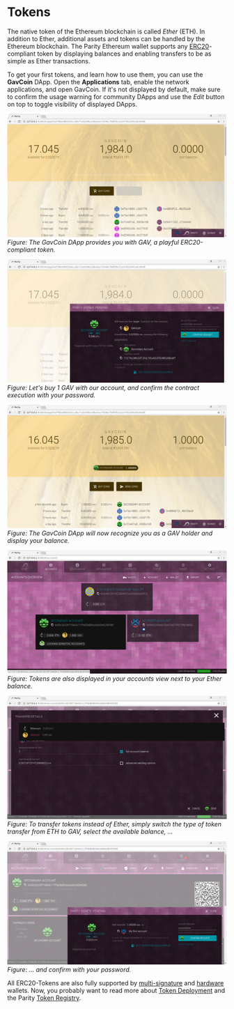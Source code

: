 # Tokens

The native token of the Ethereum blockchain is called _Ether_ (ETH). In addition to Ether, additional assets and tokens can be handled by the Ethereum blockchain. The Parity Ethereum wallet supports any [ERC20](https://github.com/ethereum/EIPs/issues/20)-compliant token by displaying balances and enabling transfers to be as simple as Ether transactions.

To get your first tokens, and learn how to use them, you can use the **GavCoin** DApp. Open the **Applications** tab, enable the network applications, and open GavCoin. If it's not displayed by default, make sure to confirm the usage warning for community DApps and use the _Edit_ button on top to toggle visibility of displayed DApps.

![dapps-gavcoin-0](./images/dapps-gavcoin-0.png)
_Figure: The GavCoin DApp provides you with GAV, a playful ERC20-compliant token._

![dapps-gavcoin-2](./images/dapps-gavcoin-2.png)
_Figure: Let's buy 1 GAV with our account, and confirm the contract execution with your password._

![dapps-gavcoin-4](./images/dapps-gavcoin-4.png)
_Figure: The GavCoin DApp will now recognize you as a GAV holder and display your balance._

![accounts-overview-3](./images/accounts-overview-3.png)
_Figure: Tokens are also displayed in your accounts view next to your Ether balance._

![accounts-token-0](./images/accounts-token-0.png)
_Figure: To transfer tokens instead of Ether, simply switch the type of token transfer from ETH to GAV, select the available balance, ..._

![accounts-token-2](./images/accounts-token-2.png)
_Figure: ... and confirm with your password._

All ERC20-Tokens are also fully supported by [multi-signature](Accounts%2C-Wallets%2C-Vaults.md) and [hardware](Ledger-Nano-S.md) wallets. Now, you probably want to read more about [Token Deployment](Token-Deployment.md) and the Parity [Token Registry](Token-Registry.md).
